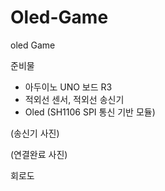 # Oled-Game
oled Game

준비물
- 아두이노 UNO 보드 R3
- 적외선 센서, 적외선 송신기
- Oled (SH1106 SPI 통신 기반 모듈)

(송신기 사진)

(연결완료 사진)

회로도

